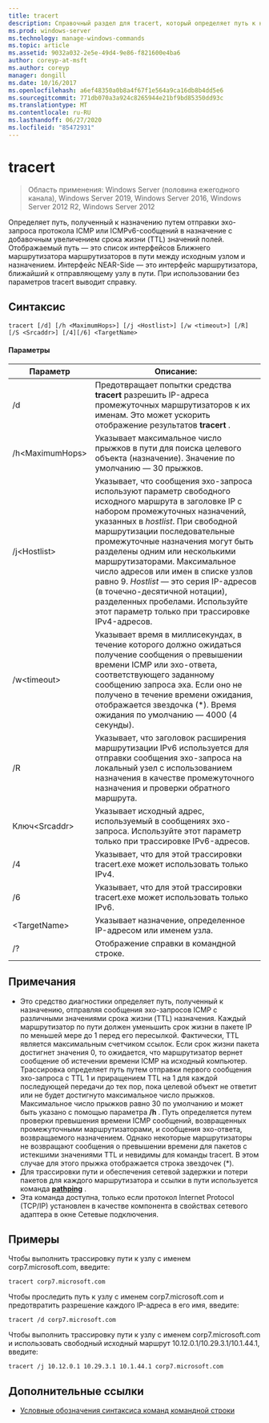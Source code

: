 ```yaml
---
title: tracert
description: Справочный раздел для tracert, который определяет путь к назначению, путем отправки эхо-запросов протокола ICMP или ICMPv6-сообщений в целевое расположение с добавочным увеличением срока жизни (TTL) значений полей.
ms.prod: windows-server
ms.technology: manage-windows-commands
ms.topic: article
ms.assetid: 9032a032-2e5e-49d4-9e86-f821600e4ba6
author: coreyp-at-msft
ms.author: coreyp
manager: dongill
ms.date: 10/16/2017
ms.openlocfilehash: a6ef48350a0b8a4f67f1e564a9ca16db8b4dd5e6
ms.sourcegitcommit: 771db070a3a924c8265944e21bf9bd85350dd93c
ms.translationtype: MT
ms.contentlocale: ru-RU
ms.lasthandoff: 06/27/2020
ms.locfileid: "85472931"
---
```

# <a name="tracert"></a>tracert

> Область применения: Windows Server (половина ежегодного канала), Windows Server 2019, Windows Server 2016, Windows Server 2012 R2, Windows Server 2012

Определяет путь, полученный к назначению путем отправки эхо-запроса протокола ICMP или ICMPv6-сообщений в назначение с добавочным увеличением срока жизни (TTL) значений полей. Отображаемый путь — это список интерфейсов Ближнего маршрутизатора маршрутизаторов в пути между исходным узлом и назначением. Интерфейс NEAR-Side — это интерфейс маршрутизатора, ближайший к отправляющему узлу в пути. При использовании без параметров tracert выводит справку.


## <a name="syntax"></a>Синтаксис

```
tracert [/d] [/h <MaximumHops>] [/j <Hostlist>] [/w <timeout>] [/R] [/S <Srcaddr>] [/4][/6] <TargetName>
```

#### <a name="parameters"></a>Параметры

|Параметр|Описание:|
|-------|--------|
|/d|Предотвращает попытки средства **tracert** разрешить IP-адреса промежуточных маршрутизаторов к их именам. Это может ускорить отображение результатов **tracert** .|
|/h\<MaximumHops>|Указывает максимальное число прыжков в пути для поиска целевого объекта (назначение). Значение по умолчанию — 30 прыжков.|
|/j\<Hostlist>|Указывает, что сообщения эхо-запроса используют параметр свободного исходного маршрута в заголовке IP с набором промежуточных назначений, указанных в *hostlist*. При свободной маршрутизации последовательные промежуточные назначения могут быть разделены одним или несколькими маршрутизаторами. Максимальное число адресов или имен в списке узлов равно 9. *Hostlist* — это серия IP-адресов (в точечно-десятичной нотации), разделенных пробелами. Используйте этот параметр только при трассировке IPv4-адресов.|
|/w\<timeout>|Указывает время в миллисекундах, в течение которого должно ожидаться получение сообщения о превышении времени ICMP или эхо-ответа, соответствующего заданному сообщению запроса эха. Если оно не получено в течение времени ожидания, отображается звездочка (*). Время ожидания по умолчанию — 4000 (4 секунды).|
|/R|Указывает, что заголовок расширения маршрутизации IPv6 используется для отправки сообщения эхо-запроса на локальный узел с использованием назначения в качестве промежуточного назначения и проверки обратного маршрута.|
|Ключ\<Srcaddr>|Указывает исходный адрес, используемый в сообщениях эхо-запроса. Используйте этот параметр только при трассировке IPv6-адресов.|
|/4|Указывает, что для этой трассировки tracert.exe может использовать только IPv4.|
|/6|Указывает, что для этой трассировки tracert.exe может использовать только IPv6.|
|\<TargetName>|Указывает назначение, определенное IP-адресом или именем узла.|
|/?|Отображение справки в командной строке.|

## <a name="remarks"></a>Примечания

- Это средство диагностики определяет путь, полученный к назначению, отправляя сообщения эхо-запросов ICMP с различными значениями срока жизни (TTL) назначения. Каждый маршрутизатор по пути должен уменьшить срок жизни в пакете IP по меньшей мере до 1 перед его пересылкой. Фактически, TTL является максимальным счетчиком ссылок. Если срок жизни пакета достигнет значения 0, то ожидается, что маршрутизатор вернет сообщение об истечении времени ICMP на исходный компьютер. Трассировка определяет путь путем отправки первого сообщения эхо-запроса с TTL 1 и приращением TTL на 1 для каждой последующей передачи до тех пор, пока целевой объект не ответит или не будет достигнуто максимальное число прыжков. Максимальное число прыжков равно 30 по умолчанию и может быть указано с помощью параметра **/h** . Путь определяется путем проверки превышения времени ICMP сообщений, возвращенных промежуточными маршрутизаторами, и сообщения эхо-ответа, возвращаемого назначением. Однако некоторые маршрутизаторы не возвращают сообщения о превышении времени для пакетов с истекшими значениями TTL и невидимы для команды tracert. В этом случае для этого прыжка отображается строка звездочек (*).
- Для трассировки пути и обеспечения сетевой задержки и потери пакетов для каждого маршрутизатора и ссылки в пути используется команда [**pathping**](pathping.md) .
- Эта команда доступна, только если протокол Internet Protocol (TCP/IP) установлен в качестве компонента в свойствах сетевого адаптера в окне Сетевые подключения.

## <a name="examples"></a>Примеры

Чтобы выполнить трассировку пути к узлу с именем corp7.microsoft.com, введите:
```
tracert corp7.microsoft.com
```
Чтобы проследить путь к узлу с именем corp7.microsoft.com и предотвратить разрешение каждого IP-адреса в его имя, введите:
```
tracert /d corp7.microsoft.com
```
Чтобы выполнить трассировку пути к узлу с именем corp7.microsoft.com и использовать свободный исходный маршрут 10.12.0.1/10.29.3.1/10.1.44.1, введите:
```
tracert /j 10.12.0.1 10.29.3.1 10.1.44.1 corp7.microsoft.com
```

## <a name="additional-references"></a>Дополнительные ссылки

- [Условные обозначения синтаксиса команд командной строки](command-line-syntax-key.md)
